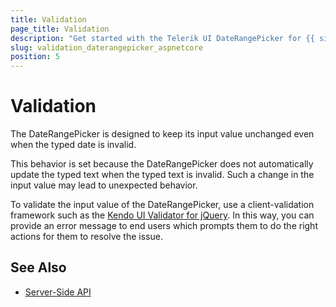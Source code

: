 ```yaml
---
title: Validation
page_title: Validation
description: "Get started with the Telerik UI DateRangePicker for {{ site.framework }} and learn how to implement validation rules for its input value."
slug: validation_daterangepicker_aspnetcore
position: 5
---
```


# Validation

The DateRangePicker is designed to keep its input value unchanged even when the typed date is invalid.

This behavior is set because the DateRangePicker does not automatically update the typed text when the typed text is invalid. Such a change in the input value may lead to unexpected behavior.

To validate the input value of the DateRangePicker, use a client-validation framework such as the [Kendo UI Validator for jQuery](https://docs.telerik.com/kendo-ui/controls/validator/overview). In this way, you can provide an error message to end users which prompts them to do the right actions for them to resolve the issue.

## See Also

* [Server-Side API](/api/daterangepicker)
